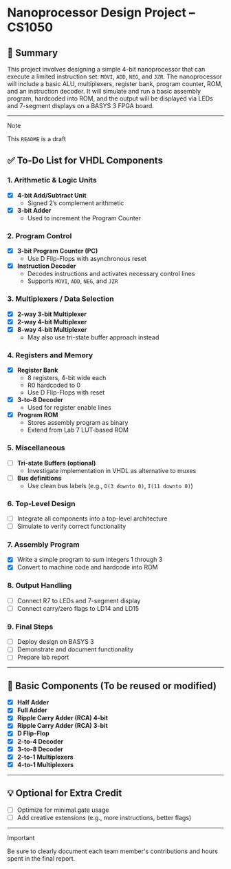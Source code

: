 # Nanoprocessor Design Project – CS1050

## 📘 Summary

This project involves designing a simple 4-bit nanoprocessor that can execute a limited instruction set: `MOVI`, `ADD`, `NEG`, and `JZR`. The nanoprocessor will include a basic ALU, multiplexers, register bank, program counter, ROM, and an instruction decoder. It will simulate and run a basic assembly program, hardcoded into ROM, and the output will be displayed via LEDs and 7-segment displays on a BASYS 3 FPGA board.

---

> [!NOTE]
> This `README` is a draft

## ✅ To-Do List for VHDL Components

### 1. Arithmetic & Logic Units
- [x] **4-bit Add/Subtract Unit**
  - Signed 2’s complement arithmetic
- [x] **3-bit Adder**
  - Used to increment the Program Counter

### 2. Program Control
- [x] **3-bit Program Counter (PC)**
  - Use D Flip-Flops with asynchronous reset
- [x] **Instruction Decoder**
  - Decodes instructions and activates necessary control lines
  - Supports `MOVI`, `ADD`, `NEG`, and `JZR`

### 3. Multiplexers / Data Selection
- [x] **2-way 3-bit Multiplexer**
- [x] **2-way 4-bit Multiplexer**
- [x] **8-way 4-bit Multiplexer**
  - May also use tri-state buffer approach instead

### 4. Registers and Memory
- [x] **Register Bank**
  - 8 registers, 4-bit wide each
  - R0 hardcoded to 0
  - Use D Flip-Flops with reset
- [x] **3-to-8 Decoder**
  - Used for register enable lines
- [x] **Program ROM**
  - Stores assembly program as binary
  - Extend from Lab 7 LUT-based ROM

### 5. Miscellaneous
- [ ] **Tri-state Buffers (optional)**
  - Investigate implementation in VHDL as alternative to muxes
- [ ] **Bus definitions**
  - Use clean bus labels (e.g., `D(3 downto 0)`, `I(11 downto 0)`)

### 6. Top-Level Design
- [ ] Integrate all components into a top-level architecture
- [ ] Simulate to verify correct functionality

### 7. Assembly Program
- [x] Write a simple program to sum integers 1 through 3
- [x] Convert to machine code and hardcode into ROM

### 8. Output Handling
- [ ] Connect R7 to LEDs and 7-segment display
- [ ] Connect carry/zero flags to LD14 and LD15

### 9. Final Steps
- [ ] Deploy design on BASYS 3
- [ ] Demonstrate and document functionality
- [ ] Prepare lab report

---

## 🔧 Basic Components (To be reused or modified)

- [x] **Half Adder**
- [x] **Full Adder**
- [x] **Ripple Carry Adder (RCA) 4-bit**
- [x] **Ripple Carry Adder (RCA) 3-bit**
- [x] **D Flip-Flop**
- [x] **2-to-4 Decoder**
- [x] **3-to-8 Decoder**
- [x] **2-to-1 Multiplexers**
- [x] **4-to-1 Multiplexers**

---

## 💡 Optional for Extra Credit
- [ ] Optimize for minimal gate usage
- [ ] Add creative extensions (e.g., more instructions, better flags)

---

> [!IMPORTANT]
> Be sure to clearly document each team member's contributions and hours spent in the final report.
